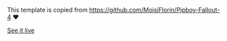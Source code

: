 This template is copied from https://github.com/MoisiFlorin/Pipboy-Fallout-4 ♥

[See it live](https://krokette.github.io/)